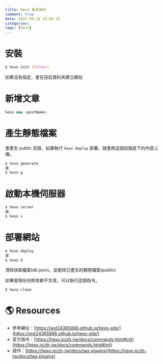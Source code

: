 ```yaml
---
title: Hexo 基本操作
comment: true
date: 2021-04-10 15:02:25
categories:
tags: [hexo]
---
```

# 安裝

```bash
$ hexo init [folder]
```

如果沒有指定，會在目前資料夾建立網站
<!--more-->
# 新增文章

```jsx
hexo new <postName>
```

# 產生靜態檔案

會產生 public 目錄，如果執行 `hexo deploy` 部署，就會將這個目錄底下的內容上傳。

```bash
$ hexo generate
或
$ hexo g
```

# 啟動本機伺服器

```bash
$ hexo server
或
$ hexo s
```

# 部署網站

```bash
$ hexo deploy
或
$ hexo d
```

清除快取檔案(db.json)，並刪除已產生的靜態檔案(public)

如果發現任何修改都不生效，可以執行這個指令。

```bash
$ hexo clean
```

# 🌎  Resources

- 參考網址：[https://wst24365888.github.io/hexo-site/](https://wst24365888.github.io/hexo-site/)
- 官方指令：[https://hexo.io/zh-tw/docs/commands.html#init](https://hexo.io/zh-tw/docs/commands.html#init)
- 寫作：[https://hexo.io/zh-tw/docs/tag-plugins](https://hexo.io/zh-tw/docs/tag-plugins)